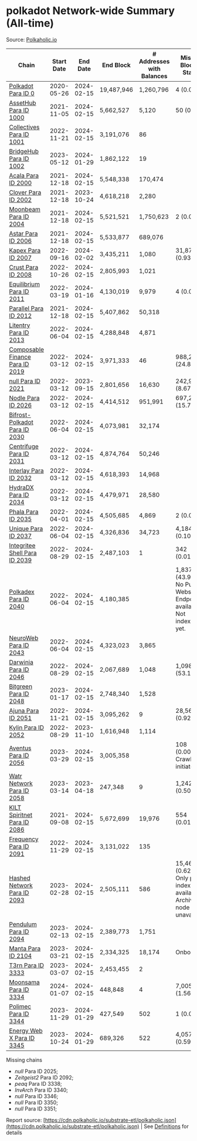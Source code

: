 # polkadot Network-wide Summary (All-time)

Source: [Polkaholic.io](https://polkaholic.io)


| Chain            | Start Date | End Date | End Block | # Addresses with Balances | Missing Blocks / Status |
| ---------------- | ---------- | ---------| --------- | ------------------------- | ----------------------- |
| [Polkadot Para ID 0](/polkadot/0-polkadot) | 2020-05-26 | 2024-02-15 | 19,487,946 |  1,260,796 | 4 (0.00%)  |
| [AssetHub Para ID 1000](/polkadot/1000-assethub) | 2021-11-05 | 2024-02-15 | 5,662,527 |  5,120 | 50 (0.00%)  |
| [Collectives Para ID 1001](/polkadot/1001-collectives) | 2022-11-21 | 2024-02-15 | 3,191,076 |  86 |    |
| [BridgeHub Para ID 1002](/polkadot/1002-bridgehub) | 2023-05-12 | 2024-01-29 | 1,862,122 |  19 |    |
| [Acala Para ID 2000](/polkadot/2000-acala) | 2021-12-18 | 2024-02-15 | 5,548,338 |  170,474 |    |
| [Clover Para ID 2002](/polkadot/2002-clover) | 2021-12-18 | 2023-10-24 | 4,618,218 |  2,280 |    |
| [Moonbeam Para ID 2004](/polkadot/2004-moonbeam) | 2021-12-18 | 2024-02-15 | 5,521,521 |  1,750,623 | 2 (0.00%)  |
| [Astar Para ID 2006](/polkadot/2006-astar) | 2021-12-18 | 2024-02-15 | 5,533,877 |  689,076 |    |
| [Kapex Para ID 2007](/polkadot/2007-kapex) | 2022-09-16 | 2024-02-02 | 3,435,211 |  1,080 | 31,872 (0.93%)  |
| [Crust Para ID 2008](/polkadot/2008-crust) | 2022-10-26 | 2024-02-15 | 2,805,993 |  1,021 |    |
| [Equilibrium Para ID 2011](/polkadot/2011-equilibrium) | 2022-03-19 | 2024-01-16 | 4,130,019 |  9,979 | 4 (0.00%)  |
| [Parallel Para ID 2012](/polkadot/2012-parallel) | 2021-12-18 | 2024-02-15 | 5,407,862 |  50,318 |    |
| [Litentry Para ID 2013](/polkadot/2013-litentry) | 2022-06-04 | 2024-02-15 | 4,288,848 |  4,871 |    |
| [Composable Finance Para ID 2019](/polkadot/2019-composable) | 2022-03-12 | 2024-02-15 | 3,971,333 |  46 | 988,228 (24.88%)  |
| [null Para ID 2021](/polkadot/2021-efinity) | 2022-03-12 | 2023-09-15 | 2,801,656 |  16,630 | 242,949 (8.67%)  |
| [Nodle Para ID 2026](/polkadot/2026-nodle) | 2022-03-12 | 2024-02-15 | 4,414,512 |  951,991 | 697,249 (15.79%)  |
| [Bifrost-Polkadot Para ID 2030](/polkadot/2030-bifrost) | 2022-06-04 | 2024-02-15 | 4,073,981 |  32,174 |    |
| [Centrifuge Para ID 2031](/polkadot/2031-centrifuge) | 2022-03-12 | 2024-02-15 | 4,874,764 |  50,246 |    |
| [Interlay Para ID 2032](/polkadot/2032-interlay) | 2022-03-12 | 2024-02-15 | 4,618,393 |  14,968 |    |
| [HydraDX Para ID 2034](/polkadot/2034-hydradx) | 2022-03-12 | 2024-02-15 | 4,479,971 |  28,580 |    |
| [Phala Para ID 2035](/polkadot/2035-phala) | 2022-04-01 | 2024-02-15 | 4,505,685 |  4,869 | 2 (0.00%)  |
| [Unique Para ID 2037](/polkadot/2037-unique) | 2022-06-04 | 2024-02-15 | 4,326,836 |  34,723 | 4,184 (0.10%)  |
| [Integritee Shell Para ID 2039](/polkadot/2039-integritee) | 2022-08-29 | 2024-02-15 | 2,487,103 |  1 | 342 (0.01%)  |
| [Polkadex Para ID 2040](/polkadot/2040-polkadex) | 2022-06-04 | 2024-02-15 | 4,180,385 |   | 1,837,152 (43.95%) No Public Websocket Endpoint available: Not indexing yet. |
| [NeuroWeb Para ID 2043](/polkadot/2043-neuroweb) | 2022-06-04 | 2024-02-15 | 4,323,023 |  3,865 |    |
| [Darwinia Para ID 2046](/polkadot/2046-darwinia) | 2022-08-29 | 2024-02-15 | 2,067,689 |  1,048 | 1,098,047 (53.11%)  |
| [Bitgreen Para ID 2048](/polkadot/2048-bitgreen) | 2023-01-17 | 2024-02-15 | 2,748,340 |  1,528 |    |
| [Ajuna Para ID 2051](/polkadot/2051-ajuna) | 2022-11-21 | 2024-02-15 | 3,095,262 |  9 | 28,565 (0.92%)  |
| [Kylin Para ID 2052](/polkadot/2052-kylin) | 2022-08-29 | 2023-11-10 | 1,616,948 |  1,114 |    |
| [Aventus Para ID 2056](/polkadot/2056-aventus) | 2023-03-29 | 2024-02-15 | 3,005,358 |   | 108 (0.00%) Crawling initiated |
| [Watr Network Para ID 2058](/polkadot/2058-watr) | 2023-03-14 | 2023-04-18 | 247,348 |  9 | 1,242 (0.50%)  |
| [KILT Spiritnet Para ID 2086](/polkadot/2086-kilt) | 2021-09-08 | 2024-02-15 | 5,672,699 |  19,976 | 554 (0.01%)  |
| [Frequency Para ID 2091](/polkadot/2091-frequency) | 2022-11-29 | 2024-02-15 | 3,131,022 |  135 |    |
| [Hashed Network Para ID 2093](/polkadot/2093-hashed) | 2023-02-28 | 2024-02-15 | 2,505,111 |  586 | 15,464 (0.62%) Only partial index available: Archive node unavailable |
| [Pendulum Para ID 2094](/polkadot/2094-pendulum) | 2023-02-13 | 2024-02-15 | 2,389,773 |  1,751 |    |
| [Manta Para ID 2104](/polkadot/2104-manta) | 2023-03-21 | 2024-02-15 | 2,334,325 |  18,174 |   Onboarding |
| [T3rn Para ID 3333](/polkadot/3333-t3rn) | 2023-03-07 | 2024-02-15 | 2,453,455 |  2 |    |
| [Moonsama Para ID 3334](/polkadot/3334-moonsama) | 2024-01-07 | 2024-02-15 | 448,848 |  4 | 7,005 (1.56%)  |
| [Polimec Para ID 3344](/polkadot/3344-polimec) | 2023-11-29 | 2024-01-29 | 427,549 |  502 | 1 (0.00%)  |
| [Energy Web X Para ID 3345](/polkadot/3345-energywebx) | 2023-10-24 | 2024-01-29 | 689,326 |  522 | 4,057 (0.59%)  |

Missing chains


* *null* Para ID 2025; 
* *Zeitgeist2* Para ID 2092; 
* *peaq* Para ID 3338; 
* *InvArch* Para ID 3340; 
* *null* Para ID 3346; 
* *null* Para ID 3350; 
* *null* Para ID 3351; 

Report source: [https://cdn.polkaholic.io/substrate-etl/polkaholic.json](https://cdn.polkaholic.io/substrate-etl/polkaholic.json) | See [Definitions](/DEFINITIONS.md) for details
